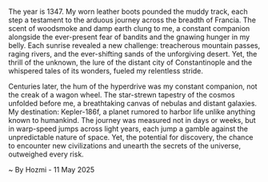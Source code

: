 
The year is 1347.  My worn leather boots pounded the muddy track, each step a testament to the arduous journey across the breadth of Francia.  The scent of woodsmoke and damp earth clung to me, a constant companion alongside the ever-present fear of bandits and the gnawing hunger in my belly.  Each sunrise revealed a new challenge: treacherous mountain passes, raging rivers, and the ever-shifting sands of the unforgiving desert. Yet, the thrill of the unknown, the lure of the distant city of Constantinople and the whispered tales of its wonders, fueled my relentless stride.

Centuries later, the hum of the hyperdrive was my constant companion, not the creak of a wagon wheel.  The star-strewn tapestry of the cosmos unfolded before me, a breathtaking canvas of nebulas and distant galaxies.  My destination: Kepler-186f, a planet rumored to harbor life unlike anything known to humankind.  The journey was measured not in days or weeks, but in warp-speed jumps across light years, each jump a gamble against the unpredictable nature of space. Yet, the potential for discovery, the chance to encounter new civilizations and unearth the secrets of the universe, outweighed every risk.

~ By Hozmi - 11 May 2025
